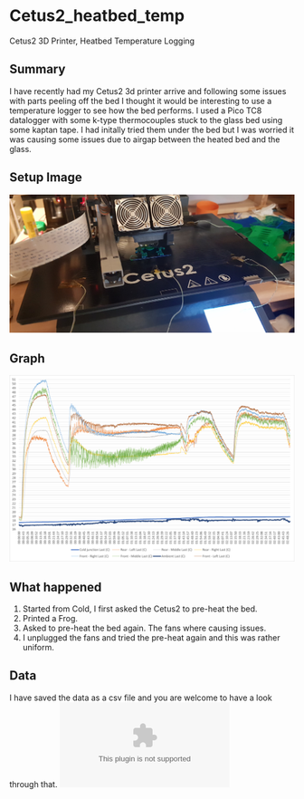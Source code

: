 # Cetus2_heatbed_temp
Cetus2 3D Printer, Heatbed Temperature Logging

## Summary
I have recently had my Cetus2 3d printer arrive and following some issues with parts peeling off the bed I thought it would be interesting to use a temperature logger to see how the bed performs. I used a Pico TC8 datalogger with some k-type thermocouples stuck to the glass bed using some kaptan tape. I had initally tried them under the bed but I was worried it was causing some issues due to airgap between the heated bed and the glass.

## Setup Image
![Setup](20230130_192300.jpg)

## Graph
![Graph](Heat_Bed_Graph-ALL.png)

## What happened
1. Started from Cold, I first asked the Cetus2 to pre-heat the bed.
2. Printed a Frog.
3. Asked to pre-heat the bed again. The fans where causing issues.
4. I unplugged the fans and tried the pre-heat again and this was rather uniform.

## Data
I have saved the data as a csv file and you are welcome to have a look through that.
![Setup](Heat_Bed_Log.csv)
